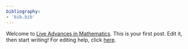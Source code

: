 ```yaml
---
bibliography:
- 'bib.bib'
---
```

Welcome to [Live Advances in Mathematics][1]. This is your first post. Edit it, then start writing! For editing help, click [here][2].


  [1]: https://math.liveadvances.com/
  [2]: https://math.liveadvances.com/editing-help